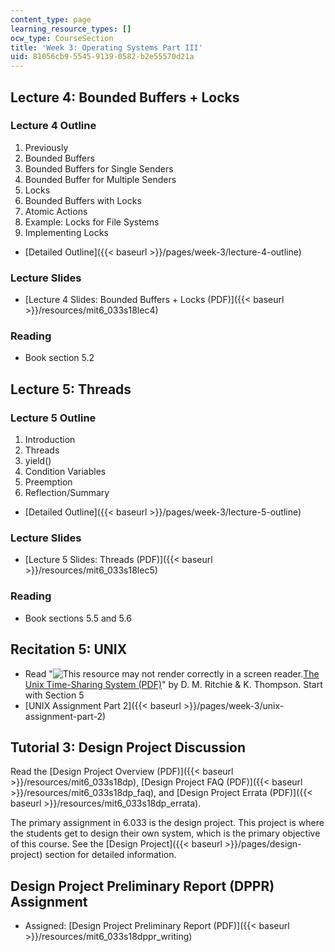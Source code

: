 ```yaml
---
content_type: page
learning_resource_types: []
ocw_type: CourseSection
title: 'Week 3: Operating Systems Part III'
uid: 81056cb9-5545-9139-0582-b2e55570d21a
---
```


Lecture 4: Bounded Buffers + Locks
----------------------------------

### Lecture 4 Outline

1.  Previously
2.  Bounded Buffers
3.  Bounded Buffers for Single Senders
4.  Bounded Buffer for Multiple Senders
5.  Locks
6.  Bounded Buffers with Locks
7.  Atomic Actions
8.  Example: Locks for File Systems
9.  Implementing Locks

*   [Detailed Outline]({{< baseurl >}}/pages/week-3/lecture-4-outline)

### Lecture Slides

*   [Lecture 4 Slides: Bounded Buffers + Locks (PDF)]({{< baseurl >}}/resources/mit6_033s18lec4)

### Reading

*   Book section 5.2

Lecture 5: Threads
------------------

### Lecture 5 Outline

1.  Introduction
2.  Threads
3.  yield()
4.  Condition Variables
5.  Preemption
6.  Reflection/Summary

*   [Detailed Outline]({{< baseurl >}}/pages/week-3/lecture-5-outline)

### Lecture Slides

*   [Lecture 5 Slides: Threads (PDF)]({{< baseurl >}}/resources/mit6_033s18lec5)

### Reading

*   Book sections 5.5 and 5.6

Recitation 5: UNIX
------------------

*   Read "![This resource may not render correctly in a screen reader.](/images/inacessible.gif)[The Unix Time-Sharing System (PDF)](https://people.eecs.berkeley.edu/~brewer/cs262/unix.pdf)" by D. M. Ritchie & K. Thompson. Start with Section 5
*   [UNIX Assignment Part 2]({{< baseurl >}}/pages/week-3/unix-assignment-part-2)

Tutorial 3: Design Project Discussion
-------------------------------------

Read the [Design Project Overview (PDF)]({{< baseurl >}}/resources/mit6_033s18dp), [Design Project FAQ (PDF)]({{< baseurl >}}/resources/mit6_033s18dp_faq), and [Design Project Errata (PDF)]({{< baseurl >}}/resources/mit6_033s18dp_errata).

The primary assignment in 6.033 is the design project. This project is where the students get to design their own system, which is the primary objective of this course. See the [Design Project]({{< baseurl >}}/pages/design-project) section for detailed information.

Design Project Preliminary Report (DPPR) Assignment
---------------------------------------------------

*   Assigned: [Design Project Preliminary Report (PDF)]({{< baseurl >}}/resources/mit6_033s18dppr_writing)